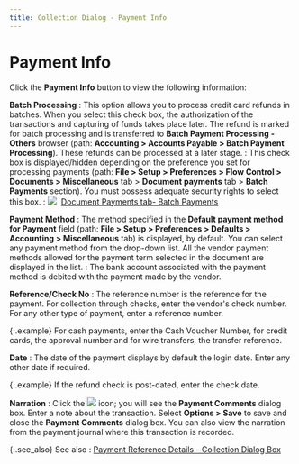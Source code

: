 ```yaml
---
title: Collection Dialog - Payment Info
---
```


# Payment Info


Click the **Payment Info** button  to view the following information:


**Batch Processing**
: This option allows you to process credit card refunds  in batches. When you select this check box, the authorization of the transactions  and capturing of funds takes place later. The refund is marked for batch  processing and is transferred to **Batch 
 Payment Processing - Others** browser (path: **Accounting 
 &gt; Accounts Payable &gt; Batch Payment Processing**). These refunds  can be processed at a later stage.
: This check box is displayed/hidden depending on  the preference you set for processing payments (path: **File 
 &gt; Setup &gt; Preferences &gt; Flow Control &gt; Documents &gt; Miscellaneous**  tab > **Document payments** tab  > **Batch Payments** section).  You must possess adequate security rights to select this box.
: ![]({{site.pp_baseurl}}/img/lens.gif)  [Document  Payments tab- Batch Payments]({{site.bp_chm}}/misc/batch_payments_document_payments_misc_tab_flow_control_setup.html)


**Payment Method**
: The method specified in the **Default payment method for Payment** field (path: **File 
 &gt; Setup &gt; Preferences &gt; Defaults &gt; Accounting &gt; Miscellaneous**  tab) is displayed, by default. You can select any payment method from  the drop-down list. All the vendor payment methods allowed for the payment  term selected in the document are displayed in the list.
: The bank account associated with the payment method  is debited with the payment made by the vendor.


**Reference/Check No**
: The reference number is the reference for the payment.  For collection through checks, enter the vendor's check number. For any  other type of payment, enter a reference number.


{:.example}
For cash payments, enter the Cash Voucher  Number, for credit cards, the approval number and for wire transfers,  the transfer reference.


**Date**
: The date of the payment displays by default the  login date. Enter any other date if required.


{:.example}
If the refund check is post-dated, enter the  check date.


**Narration**
: Click the ![]({{site.pp_baseurl}}/img/pur_document_notes.gif) icon; you will see the  **Payment Comments** dialog box. Enter  a note about the transaction. Select **Options 
 &gt; Save** to save and close the **Payment 
 Comments** dialog box. You can also view the narration from the payment  journal where this transaction is recorded.


{:.see_also}
See also
: [Payment  Reference Details - Collection Dialog Box]({{site.pp_baseurl}}/misc/collection_dialog_-_payment_reference_details.html)

